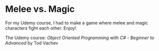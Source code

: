 # Melee vs. Magic

For my Udemy course, I had to make a game where melee and magic characters fight each other. Enjoy!

The Udemy course: *Object Oriented Programming with C# - Beginner to Advanced* by Tod Vachev
